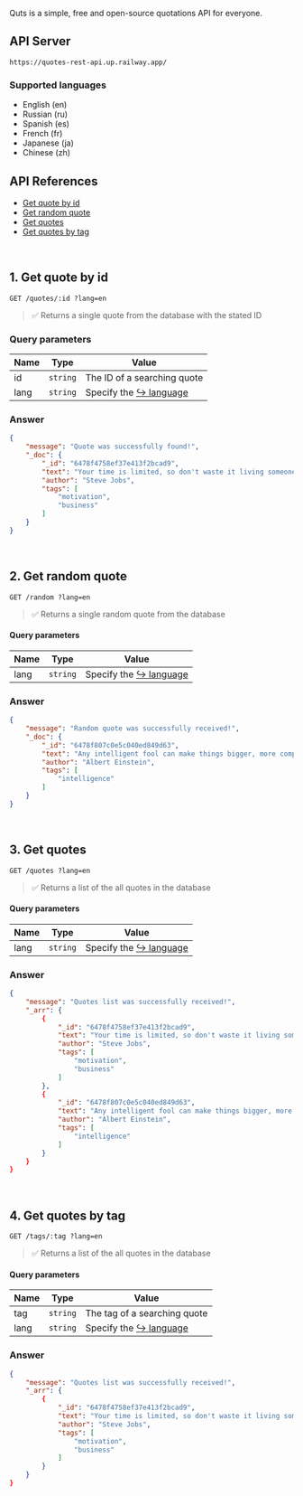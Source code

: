Quts is a simple, free and open-source quotations API for everyone.

## API Server
```
https://quotes-rest-api.up.railway.app/
```

### Supported languages
- English (en)
- Russian (ru)
- Spanish (es)
- French (fr)
- Japanese (ja)
- Chinese (zh)

## API References
- [Get quote by id](#1-get-quote-by-id)
- [Get random quote](#2-get-random-quote)
- [Get quotes](#3-get-quotes)
- [Get quotes by tag](#4-get-quotes-by-tag)

<br>

## 1. Get quote by id
```HTTP
GET /quotes/:id ?lang=en
```
> ✅ Returns a single quote from the database with the stated ID

### Query parameters
| Name  | Type | Value |
| ------------- | ------------- | ------------- |
| id  | ``string`` | The ID of a searching quote |
| lang  | ``string`` | Specify the [↪ language](#supported-languages) |

### Answer
```JSON
{
	"message": "Quote was successfully found!",
	"_doc": {
		"_id": "6478f4758ef37e413f2bcad9",
		"text": "Your time is limited, so don't waste it living someone else's life.",
		"author": "Steve Jobs",
		"tags": [
			"motivation",
            "business"
		]
	}
}
```

<br>

## 2. Get random quote
```HTTP
GET /random ?lang=en
```
> ✅ Returns a single random quote from the database

#### Query parameters
| Name  | Type | Value |
| ------------- | ------------- | ------------- |
| lang  | ``string`` | Specify the [↪ language](#supported-languages) |

### Answer
```JSON
{
	"message": "Random quote was successfully received!",
	"_doc": {
		"_id": "6478f807c0e5c040ed849d63",
		"text": "Any intelligent fool can make things bigger, more complex, and more violent.",
		"author": "Albert Einstein",
		"tags": [
			"intelligence"
		]
	}
}
```

<br>

## 3. Get quotes
```HTTP
GET /quotes ?lang=en
```
> ✅ Returns a list of the all quotes in the database

#### Query parameters
| Name  | Type | Value |
| ------------- | ------------- | ------------- |
| lang  | ``string`` | Specify the [↪ language](#supported-languages) |

### Answer
```JSON
{
	"message": "Quotes list was successfully received!",
	"_arr": {
		{
			"_id": "6478f4758ef37e413f2bcad9",
			"text": "Your time is limited, so don't waste it living someone else's life.",
			"author": "Steve Jobs",
			"tags": [
				"motivation",
				"business"
			]
		},
		{
			"_id": "6478f807c0e5c040ed849d63",
			"text": "Any intelligent fool can make things bigger, more complex, and more violent.",
			"author": "Albert Einstein",
			"tags": [
				"intelligence"
			]
		}
	}
}
```

<br>

## 4. Get quotes by tag
```HTTP
GET /tags/:tag ?lang=en
```
> ✅ Returns a list of the all quotes in the database

#### Query parameters
| Name  | Type | Value |
| ------------- | ------------- | ------------- |
| tag  | ``string`` | The tag of a searching quote |
| lang  | ``string`` | Specify the [↪ language](#supported-languages) |

### Answer
```JSON
{
	"message": "Quotes list was successfully received!",
	"_arr": {
		{
			"_id": "6478f4758ef37e413f2bcad9",
			"text": "Your time is limited, so don't waste it living someone else's life.",
			"author": "Steve Jobs",
			"tags": [
				"motivation",
				"business"
			]
		}
	}
}
```